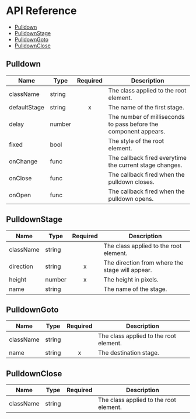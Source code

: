 # API Reference

* [Pulldown](#pulldown)
* [PulldownStage](#pulldownstage)
* [PulldownGoto](#pulldowngoto)
* [PulldownClose](#pulldownclose)

## Pulldown

| Name | Type | Required | Description |
| ---- | ---- | :------: | ----------- |
| className | string | | The class applied to the root element. |
| defaultStage | string | x | The name of the first stage. |
| delay | number | | The number of milliseconds to pass before the component appears. |
| fixed | bool | | The style of the root element. |
| onChange | func | | The callback fired everytime the current stage changes. |
| onClose | func | | The callback fired when the pulldown closes. |
| onOpen | func | | The callback fired when the pulldown opens. |

## PulldownStage

| Name | Type | Required | Description |
| ---- | ---- | :------: | ----------- |
| className | string | | The class applied to the root element. |
| direction | string | x | The direction from where the stage will appear. |
| height | number | x | The height in pixels. |
| name | string | | The name of the stage. |

## PulldownGoto

| Name | Type | Required | Description |
| ---- | ---- | :------: | ----------- |
| className | string | | The class applied to the root element. |
| name | string | x | The destination stage. |

## PulldownClose

| Name | Type | Required | Description |
| ---- | ---- | :------: | ----------- |
| className | string | | The class applied to the root element. |
